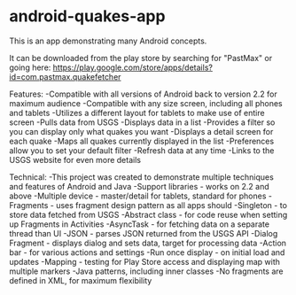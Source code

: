 android-quakes-app
==================

This is an app demonstrating many Android concepts.

It can be downloaded from the play store by searching for "PastMax" or going here:  https://play.google.com/store/apps/details?id=com.pastmax.quakefetcher

Features:
-Compatible with all versions of Android back to version 2.2 for maximum audience 
-Compatible with any size screen, including all phones and tablets
-Utilizes a different layout for tablets to make use of entire screen
-Pulls data from USGS
-Displays data in a list
-Provides a filter so you can display only what quakes you want
-Displays a detail screen for each quake
-Maps all quakes currently displayed in the list
-Preferences allow you to set your default filter
-Refresh data at any time
-Links to the USGS website for even more details

Technical:
-This project was created to demonstrate multiple techniques and features of Android and Java
-Support libraries - works on 2.2 and above
-Multiple device - master/detail for tablets, standard for phones
-Fragments - uses fragment design pattern as all apps should
-Singleton - to store data fetched from USGS
-Abstract class - for code reuse when setting up Fragments in Activities
-AsyncTask - for fetching data on a separate thread than UI
-JSON - parses JSON returned from the USGS API
-Dialog Fragment - displays dialog and sets data, target for processing data
-Action bar - for various actions and settings
-Run once display - on initial load and updates
-Mapping - testing for Play Store access and displaying map with multiple markers
-Java patterns, including inner classes
-No fragments are defined in XML, for maximum flexibility
